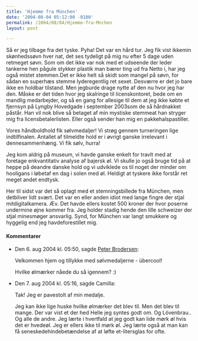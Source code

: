 ```yaml
---
title: 'Hjemme fra München'
date: '2004-08-04 05:12:00 -0100'
permalink: /2004/08/04/Hjemme-fra-Mnchen
layout: post

---
```

Så er jeg tilbage fra det tyske. Pyha! Det var en hård tur. Jeg fik vist ikkemin skønhedssøvn hver nat, det ses tydeligt på mig nu efter 5 dage uden retmeget søvn. Som om det ikke var nok med et udseende der leder tankerne hen pågule stykker plastik man bærer ting ud fra Netto i, har jeg også mistet stemmen.Det er ikke helt så skidt som mangel på søvn, for sådan en superhæs stemme lyderegentlig ret sexet. Desværre er det jo bare ikke en holdbar tilstand. Men jegburde drage nytte af den nu hvor jeg har den. Måske er det tiden hvor jeg skalringe til licenskontoret, bede om en mandlig medarbejder, og så en gang for allesige til dem at jeg ikke købte et fjernsyn på Lyngby Hovedgade i september 2003som de så hårdnakket påstår. Han vil nok blive så betaget af min mystiske stemmeat han stryger mig fra licensbetalerlisten. Eller også sender han mig en pakkehalspastiller.

Vores håndboldhold fik sølvmedaljer! Vi strøg gennem turneringen lige indtilfinalen. Antallet af tilmeldte hold er i øvrigt ganske irrelevant i dennesammenhæng. Vi fik sølv, hurra!

Jeg kom aldrig på museum, vi havde ganske enkelt for travlt med at foretage enkvantitativ analyse af bajersk øl. Vi skulle jo også bruge tid på at heppe på deandre danske hold og vi udviklede os til noget der minder om hooligans i løbetaf en dag i solen med øl. Heldigt at tyskere ikke forstår ret meget andet endtysk.

Her til sidst var det så oplagt med et stemningsbillede fra München, men detbliver lidt svært. Det var en eller anden idiot med lange fingre der stjal mitdigitalkamera. Æv. Det havde ellers kostet 500 kroner der hvor poserne undermine øjne kommer fra. Jeg holder stadig hende den lille schweizer der stjal minesmøger ansvarlig. Synd, for München var langt smukkere og hyggelig end jeg havdeforestillet mig.
<div class="vintage-comments">
<h4>Kommentarer </h4>
<ul class="vintage-comments-list"><li>
<p class="comment-meta">Den <time pubdate datetime="2004-08-06T17:50:14+02:00">6. aug 2004 kl.  05:50</time>, sagde <a href="http://pe.ter.dk/">Peter Brodersen</a>:</p>
<p>Velkommen hjem og tillykke med sølvmedaljerne - übercool!</p>
<p>Hvilke ølmærker nåede du så igennem? :)</p>
</li>

<li>
<p class="comment-meta">Den <time pubdate datetime="2004-08-07T17:16:28+02:00">7. aug 2004 kl.  05:16</time>, sagde Camilla:</p>
<p>Tak! Jeg er pavestolt af min medalje.</p>
<p>Jeg kan ikke lige huske hvilke ølmærker det blev til. Men det blev til mange. Der var vist et der hed Helle jeg syntes godt om. Og Lövenbrau.. Og alle de andre. Jeg lærte i hvertfald at jeg godt kan lide mørk øl hvis det er hvedeøl. Jeg er ellers ikke til mørk øl. Jeg lærte også at man kan få seneskedehindebetændelse af at løfte et-litersglas for ofte.</p>
</li>
</ul>
</div>
